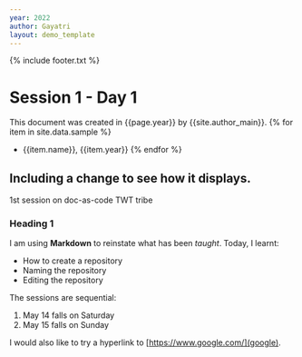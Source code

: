 ```yaml
---
year: 2022
author: Gayatri
layout: demo_template
---
```

{% include footer.txt %}
# Session 1 - Day 1
This document was created in {{page.year}} by {{site.author_main}}.
{% for item in site.data.sample %}
- {{item.name}}, {{item.year}}
{% endfor %}

## Including a change to see how it displays.
1st session on doc-as-code TWT tribe
### Heading 1
I am using **Markdown** to reinstate what has been _taught_.
Today, I learnt:
-  How to create a repository
-  Naming the repository
-  Editing the repository

The sessions are sequential:
1. May 14 falls on Saturday
2. May 15 falls on Sunday

I would also like to try a hyperlink to [https://www.google.com/](google).